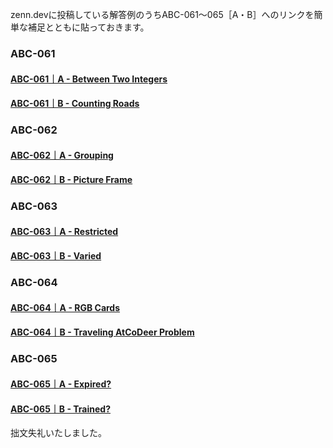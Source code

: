 zenn.devに投稿している解答例のうちABC-061～065［A・B］へのリンクを簡単な補足とともに貼っておきます。

### ABC-061

#### [ABC-061｜A - Between Two Integers](https://zenn.dev/hyperdb/articles/214f49b07bec6c)

#### [ABC-061｜B - Counting Roads](https://zenn.dev/hyperdb/articles/c05953e1780cdf)

### ABC-062

#### [ABC-062｜A - Grouping](https://zenn.dev/hyperdb/articles/baab99949d7986)

#### [ABC-062｜B - Picture Frame](https://zenn.dev/hyperdb/articles/b7892ae809e2ce)

### ABC-063

#### [ABC-063｜A - Restricted](https://zenn.dev/hyperdb/articles/939309dd85a4bd)

#### [ABC-063｜B - Varied](https://zenn.dev/hyperdb/articles/3f9794654d30c1)

### ABC-064

#### [ABC-064｜A - RGB Cards](https://zenn.dev/hyperdb/articles/1881c34d011cd6)

#### [ABC-064｜B - Traveling AtCoDeer Problem](https://zenn.dev/hyperdb/articles/ced9b53c0ebbd5)

### ABC-065

#### [ABC-065｜A - Expired?](https://zenn.dev/hyperdb/articles/42d6fd0597b6ec)

#### [ABC-065｜B - Trained?](https://zenn.dev/hyperdb/articles/f5c30c90fd11b0)

拙文失礼いたしました。
